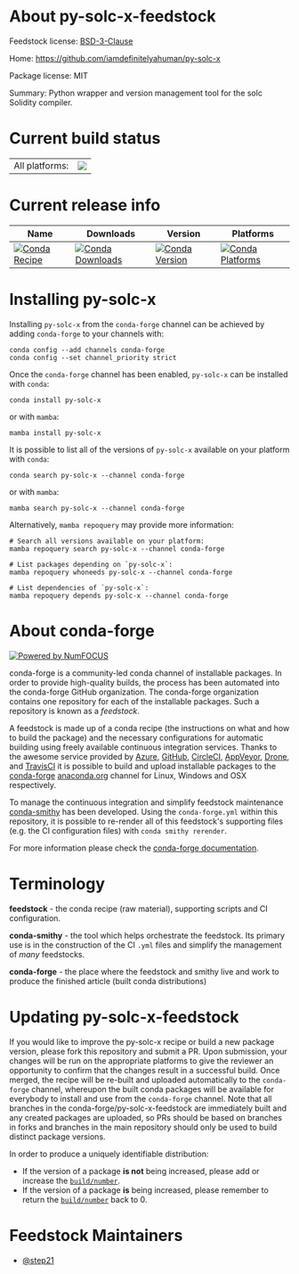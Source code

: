 About py-solc-x-feedstock
=========================

Feedstock license: [BSD-3-Clause](https://github.com/conda-forge/py-solc-x-feedstock/blob/main/LICENSE.txt)

Home: https://github.com/iamdefinitelyahuman/py-solc-x

Package license: MIT

Summary: Python wrapper and version management tool for the solc Solidity compiler.

Current build status
====================


<table><tr><td>All platforms:</td>
    <td>
      <a href="https://dev.azure.com/conda-forge/feedstock-builds/_build/latest?definitionId=11415&branchName=main">
        <img src="https://dev.azure.com/conda-forge/feedstock-builds/_apis/build/status/py-solc-x-feedstock?branchName=main">
      </a>
    </td>
  </tr>
</table>

Current release info
====================

| Name | Downloads | Version | Platforms |
| --- | --- | --- | --- |
| [![Conda Recipe](https://img.shields.io/badge/recipe-py--solc--x-green.svg)](https://anaconda.org/conda-forge/py-solc-x) | [![Conda Downloads](https://img.shields.io/conda/dn/conda-forge/py-solc-x.svg)](https://anaconda.org/conda-forge/py-solc-x) | [![Conda Version](https://img.shields.io/conda/vn/conda-forge/py-solc-x.svg)](https://anaconda.org/conda-forge/py-solc-x) | [![Conda Platforms](https://img.shields.io/conda/pn/conda-forge/py-solc-x.svg)](https://anaconda.org/conda-forge/py-solc-x) |

Installing py-solc-x
====================

Installing `py-solc-x` from the `conda-forge` channel can be achieved by adding `conda-forge` to your channels with:

```
conda config --add channels conda-forge
conda config --set channel_priority strict
```

Once the `conda-forge` channel has been enabled, `py-solc-x` can be installed with `conda`:

```
conda install py-solc-x
```

or with `mamba`:

```
mamba install py-solc-x
```

It is possible to list all of the versions of `py-solc-x` available on your platform with `conda`:

```
conda search py-solc-x --channel conda-forge
```

or with `mamba`:

```
mamba search py-solc-x --channel conda-forge
```

Alternatively, `mamba repoquery` may provide more information:

```
# Search all versions available on your platform:
mamba repoquery search py-solc-x --channel conda-forge

# List packages depending on `py-solc-x`:
mamba repoquery whoneeds py-solc-x --channel conda-forge

# List dependencies of `py-solc-x`:
mamba repoquery depends py-solc-x --channel conda-forge
```


About conda-forge
=================

[![Powered by
NumFOCUS](https://img.shields.io/badge/powered%20by-NumFOCUS-orange.svg?style=flat&colorA=E1523D&colorB=007D8A)](https://numfocus.org)

conda-forge is a community-led conda channel of installable packages.
In order to provide high-quality builds, the process has been automated into the
conda-forge GitHub organization. The conda-forge organization contains one repository
for each of the installable packages. Such a repository is known as a *feedstock*.

A feedstock is made up of a conda recipe (the instructions on what and how to build
the package) and the necessary configurations for automatic building using freely
available continuous integration services. Thanks to the awesome service provided by
[Azure](https://azure.microsoft.com/en-us/services/devops/), [GitHub](https://github.com/),
[CircleCI](https://circleci.com/), [AppVeyor](https://www.appveyor.com/),
[Drone](https://cloud.drone.io/welcome), and [TravisCI](https://travis-ci.com/)
it is possible to build and upload installable packages to the
[conda-forge](https://anaconda.org/conda-forge) [anaconda.org](https://anaconda.org/)
channel for Linux, Windows and OSX respectively.

To manage the continuous integration and simplify feedstock maintenance
[conda-smithy](https://github.com/conda-forge/conda-smithy) has been developed.
Using the ``conda-forge.yml`` within this repository, it is possible to re-render all of
this feedstock's supporting files (e.g. the CI configuration files) with ``conda smithy rerender``.

For more information please check the [conda-forge documentation](https://conda-forge.org/docs/).

Terminology
===========

**feedstock** - the conda recipe (raw material), supporting scripts and CI configuration.

**conda-smithy** - the tool which helps orchestrate the feedstock.
                   Its primary use is in the construction of the CI ``.yml`` files
                   and simplify the management of *many* feedstocks.

**conda-forge** - the place where the feedstock and smithy live and work to
                  produce the finished article (built conda distributions)


Updating py-solc-x-feedstock
============================

If you would like to improve the py-solc-x recipe or build a new
package version, please fork this repository and submit a PR. Upon submission,
your changes will be run on the appropriate platforms to give the reviewer an
opportunity to confirm that the changes result in a successful build. Once
merged, the recipe will be re-built and uploaded automatically to the
`conda-forge` channel, whereupon the built conda packages will be available for
everybody to install and use from the `conda-forge` channel.
Note that all branches in the conda-forge/py-solc-x-feedstock are
immediately built and any created packages are uploaded, so PRs should be based
on branches in forks and branches in the main repository should only be used to
build distinct package versions.

In order to produce a uniquely identifiable distribution:
 * If the version of a package **is not** being increased, please add or increase
   the [``build/number``](https://docs.conda.io/projects/conda-build/en/latest/resources/define-metadata.html#build-number-and-string).
 * If the version of a package **is** being increased, please remember to return
   the [``build/number``](https://docs.conda.io/projects/conda-build/en/latest/resources/define-metadata.html#build-number-and-string)
   back to 0.

Feedstock Maintainers
=====================

* [@step21](https://github.com/step21/)

